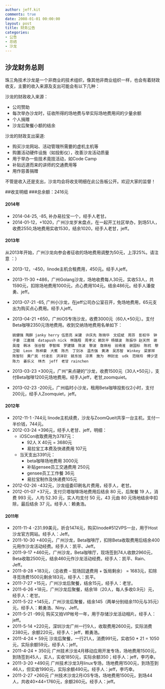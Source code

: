 ```yaml
---
author: jeff.kit
comments: true
date: 2008-01-01 00:00:00
layout: post
title: 财务公告
categories:
- 公告
- 总结
- 沙龙
---
```


## 沙龙财务总则

珠三角技术沙龙是一个非商业的技术组织，像其他非商业组织一样，也会有着财政收支，主要的收入来源及支出可能会有以下几种：

沙龙的财政收入来源：

* 公司赞助
* 每次举办沙龙时，征收所得的场地费与举实际场地费用间的少量余额
* 个人捐赠
* 沙龙后聚餐小额的结余

沙龙的财政支出渠道:

* 购买沙龙网站、活动管理所需要的虚机主机等
* 购置活动硬件设施（如投影仪），改善沙龙活动质量
* 用于举办一些技术竟技活动，如Code Camp
* 补贴远道而来的讲师的交通费用等
* 用作慈善捐赠

不管是收入还是支出，沙龙均会将收支明细在此公告板公开。欢迎大家的监督！

##收支明细
###总余额：2416元
#### 2014年

* 2014-04-25, -85, 补办易拉宝一个，经手人老甘。
* 2014-01-12，+1020，广州沙龙岁末盘点，在一起开工社区举办，到场51人，收费2550,场地费用实收1530，结余1020，经手人老甘，jeff。

#### 2013年
从2013年开始，广州沙龙向参会者征收的场地费用调整为50元，上浮25%。请注意 ：）

* 2013-12，-450，linode主机合租费用，450元。经手人jeff。
* 2013-11-30 +486，广州Golang沙龙，场地收费每人30元，实收53人，共1590元，扣除场地费用1000元，点心费用104元。结余486元。经手人潘俊勇、jeff。
* 2013-07-21 -65, 广州小沙龙，在jeff公司办公室召开，免场地费用，65元支出为购买点心费用。经手人jeff。
* 2013-04-21 +650，广州iOS专场沙龙，收费3000元（60人*50元）。支付Beta咖啡2350元场地费用。收到交纳场地费用名单如下：

	`姚健强 陶醉 janky herry 伍思亮 米建　许庆先 陈晓华　文绍斌　周芬　彭权华　钟子豪　江嘉城　datapush nick　林路翔　周孝义 赖凯平 杨镇波　陈振华 赵天然　谢英煌　韩冰　张谷智　李智辉　罗建镇　陈波　黎波　詹焕裕　翁徛淮　谢国标　陈杭　黎卫聪　Leon　陈梓豪　大蕉　陈杰　丁剑冰　温杰强　黄涛　吴苏智　Winkey　梁家祥　陈智钊　黄广民　付凌志　洪泽钦　姚东旭　凉茶　施为　林封龙　udk　范晓玲　傅少坚　陈力　姜乐义　林杰　jeff　老甘 rainchen`
* 2013-03-23 +300元，广州“来点硬的”沙龙，收费1500元（30人*50元），支付Beta咖啡1200元场地费用。经手人jeff，老甘,zoomquiet。
* 2013-02-23 -200元，广州临时小沙龙，租用Beta咖啡投影仪2小时，支付200元，经手人Zoomquiet，jeff。

#### 2012年
* 2012-11-1 -744元 linode主机续费，沙龙与ZoomQueit共享一台主机，支付一半价钱，744元。
* 2012-03-24 +396元，经手人老甘、jeff，明细：
	* iOSCon收取费用为3787元：
		* 92人 X 40元 = 3680元
		* 易拉宝工本费及快递费用 107元
	* 当天支出3391元：
		* beta咖啡场地费用 3000元
		* 补贴gensee员工交通费用 250元
		* gensee员工工作餐 36元
		* 易拉宝制作及快递费105元
* 2012-02-26 -432元，沙龙组委印刷名片费用，经手人，老甘。
* 2012-01-07 +37元，支付贝塔咖啡场地费用后结余 80 元，后聚餐 19 人，消费 993 元，人均 52.30 元，实人均支付 50 元，43 元由 80 元场地结余中扣除，最后结余 37 元。经手人：赖勇浩。

#### 2011年
* 2011-11-4 -231.99美元，折合1474元，购买linode#512VPS一台，用于Host沙龙官方网站。经手人：Jeff。
* 2011-10-30 +400元，广州沙龙，Beta咖啡厅，扣除Beta收取费用后结余400元用作沙龙活动经费。经手人：凯平、Jeff。
* 2011-9-17 +460元，广州沙龙，Beta咖啡厅，现场签到74人收款2960元，Beta收取2500元，结余460元作沙龙活动经费。经手人：凯平、Rain、Jeff。
* 2011-8-28 +183元，（总收费 – 现场回退费用 + 饭局剩余） = 1683元，扣除寻觅场费1500元剩余183元，经手人：凯平。
* 2011-7-27 +15元，广州沙龙后聚餐，结余15元，经手人：老甘。
* 2011-6-26 +18元，广州沙龙后聚餐，结余18（20人，每人多收0.9元）元，经手人：老甘。
* 2011-5-22 +145元，广州沙龙后聚餐，结余145（两单分别结余110元与35元）元，经手人：赖勇浩、Niny、Jeff。
* 2011-5-21 -99元 购买又拍VIP帐号一年，用于存储沙龙活动相片。经手人：jeff。
* 2011-5-14 +220元，深圳沙龙广州一行9人，收取费用2600元，实际消费2380元，余额220元，经手人：jeff，赖勇浩。
* 2011-4-24 + 59元 沙龙后聚餐，一行21人，消费991元，实收50 * 21 = 1050元，实际余额59元，经手人：jeff。
* 2011-4-24 + 350元 广州技术沙龙4月移动应用开发专场，场地费用1500元，到场签到45人，实人，实收1850元，实际余额350；经手人：jeff，李巧幸。
* 2011-3-20 +490元 广州技术沙龙3月linux专场，场地费用1500元，到场签到46人，但实收1990元，实际余额490元。经手人：jeff，李巧幸。
* 2011-2-27 +260元 广州技术沙龙2月iOS专场，场地费用1500元，到场44人，共收40×44=1760元，余额260元。经手人：jeff。
